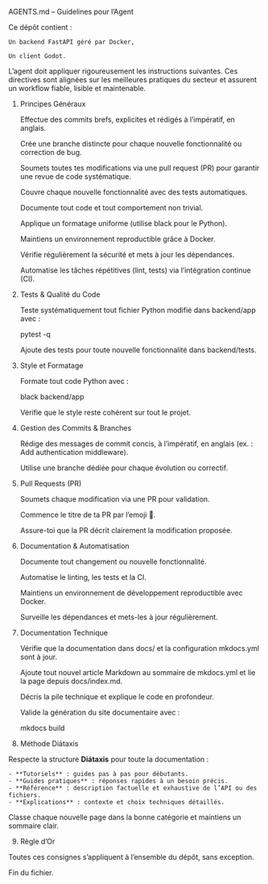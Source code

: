 AGENTS.md – Guidelines pour l’Agent

Ce dépôt contient :

    Un backend FastAPI géré par Docker,

    Un client Godot.

L’agent doit appliquer rigoureusement les instructions suivantes. Ces directives sont alignées sur les meilleures pratiques du secteur et assurent un workflow fiable, lisible et maintenable.
1. Principes Généraux

    Effectue des commits brefs, explicites et rédigés à l’impératif, en anglais.

    Crée une branche distincte pour chaque nouvelle fonctionnalité ou correction de bug.

    Soumets toutes tes modifications via une pull request (PR) pour garantir une revue de code systématique.

    Couvre chaque nouvelle fonctionnalité avec des tests automatiques.

    Documente tout code et tout comportement non trivial.

    Applique un formatage uniforme (utilise black pour le Python).

    Maintiens un environnement reproductible grâce à Docker.

    Vérifie régulièrement la sécurité et mets à jour les dépendances.

    Automatise les tâches répétitives (lint, tests) via l’intégration continue (CI).

2. Tests & Qualité du Code

    Teste systématiquement tout fichier Python modifié dans backend/app avec :

    pytest -q

    Ajoute des tests pour toute nouvelle fonctionnalité dans backend/tests.

3. Style et Formatage

    Formate tout code Python avec :

    black backend/app

    Vérifie que le style reste cohérent sur tout le projet.

4. Gestion des Commits & Branches

    Rédige des messages de commit concis, à l’impératif, en anglais (ex. : Add authentication middleware).

    Utilise une branche dédiée pour chaque évolution ou correctif.

5. Pull Requests (PR)

    Soumets chaque modification via une PR pour validation.

    Commence le titre de ta PR par l’emoji 🤖.

    Assure-toi que la PR décrit clairement la modification proposée.

6. Documentation & Automatisation

    Documente tout changement ou nouvelle fonctionnalité.

    Automatise le linting, les tests et la CI.

    Maintiens un environnement de développement reproductible avec Docker.

    Surveille les dépendances et mets-les à jour régulièrement.

7. Documentation Technique

    Vérifie que la documentation dans docs/ et la configuration mkdocs.yml sont à jour.

    Ajoute tout nouvel article Markdown au sommaire de mkdocs.yml et lie la page depuis docs/index.md.

    Décris la pile technique et explique le code en profondeur.

    Valide la génération du site documentaire avec :

    mkdocs build

8. Méthode Diátaxis

Respecte la structure **Diátaxis** pour toute la documentation :

    - **Tutoriels** : guides pas à pas pour débutants.
    - **Guides pratiques** : réponses rapides à un besoin précis.
    - **Référence** : description factuelle et exhaustive de l’API ou des fichiers.
    - **Explications** : contexte et choix techniques détaillés.

Classe chaque nouvelle page dans la bonne catégorie et maintiens un sommaire clair.

9. Règle d’Or

Toutes ces consignes s’appliquent à l’ensemble du dépôt, sans exception.

Fin du fichier.